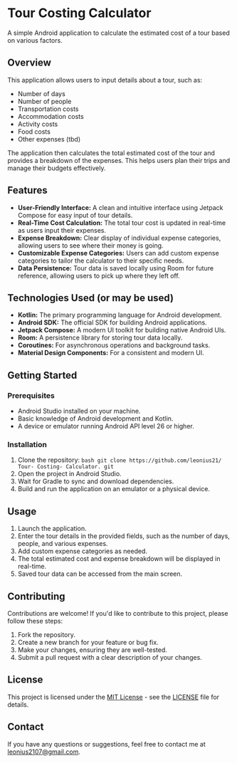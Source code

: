 # Tour Costing Calculator

A simple Android application to calculate the estimated cost of a tour based on various factors.

## Overview

This application allows users to input details about a tour, such as:

*   Number of days
*   Number of people
*   Transportation costs
*   Accommodation costs
*   Activity costs
*   Food costs
*   Other expenses (tbd)

The application then calculates the total estimated cost of the tour and provides a breakdown of the expenses. This helps users plan their trips and manage their budgets effectively.

## Features

*   **User-Friendly Interface:** A clean and intuitive interface using Jetpack Compose for easy input of tour details.
*   **Real-Time Cost Calculation:** The total tour cost is updated in real-time as users input their expenses.
*   **Expense Breakdown:** Clear display of individual expense categories, allowing users to see where their money is going.
*   **Customizable Expense Categories:** Users can add custom expense categories to tailor the calculator to their specific needs.
*   **Data Persistence:** Tour data is saved locally using Room for future reference, allowing users to pick up where they left off.

## Technologies Used (or may be used)

*   **Kotlin:** The primary programming language for Android development.
*   **Android SDK:** The official SDK for building Android applications.
*   **Jetpack Compose:** A modern UI toolkit for building native Android UIs.
*   **Room:** A persistence library for storing tour data locally.
*   **Coroutines:** For asynchronous operations and background tasks.
*   **Material Design Components:** For a consistent and modern UI.

## Getting Started

### Prerequisites

*   Android Studio installed on your machine.
*   Basic knowledge of Android development and Kotlin.
*   A device or emulator running Android API level 26 or higher.

### Installation

1.  Clone the repository:
   ```bash git clone https://github.com/leonius21/ Tour- Costing- Calculator. git```
2.  Open the project in Android Studio.
3.  Wait for Gradle to sync and download dependencies.
4.  Build and run the application on an emulator or a physical device.

## Usage

1.  Launch the application.
2.  Enter the tour details in the provided fields, such as the number of days, people, and various expenses.
3.  Add custom expense categories as needed.
4.  The total estimated cost and expense breakdown will be displayed in real-time.
5.  Saved tour data can be accessed from the main screen.

## Contributing

Contributions are welcome! If you'd like to contribute to this project, please follow these steps:

1.  Fork the repository.
2.  Create a new branch for your feature or bug fix.
3.  Make your changes, ensuring they are well-tested.
4.  Submit a pull request with a clear description of your changes.

## License

This project is licensed under the [MIT License](LICENSE) - see the [LICENSE](LICENSE) file for details.

## Contact

If you have any questions or suggestions, feel free to contact me at leonius2107@gmail.com.
